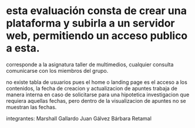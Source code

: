 # esta evaluación consta de crear una plataforma y subirla a un servidor web, permitiendo un acceso publico a esta.
corresponde a la asignatura taller de multimedios, cualquier consulta comunicarse con los miembros del grupo.

no existe tabla de usuarios pues el home o landing page es el acceso a los contenidos, la fecha de creacion y actualizacion de apuntes trabaja de manera interna
en caso de solicitarse para una hipotetica investigacion que requiera aquellas fechas, pero dentro de la visualizacion de apuntes no se muestran las fechas.

integrantes:
Marshall Gallardo
Juan Gálvez
Bárbara Retamal
